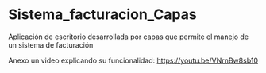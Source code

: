# Sistema_facturacion_Capas
Aplicación de escritorio desarrollada por capas que permite el manejo de un sistema de facturación

Anexo un video explicando su funcionalidad: https://youtu.be/VNrnBw8sb10
